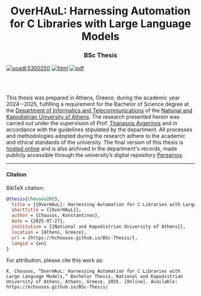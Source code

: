 <h1 align="center">OverHAuL: Harnessing Automation for C Libraries with Large Language Models</h1>
<h3 align="center">BSc Thesis</h1>

<p>
<a href="https://pergamos.lib.uoa.gr/uoa/dl/object/5300250"><img src="https://img.shields.io/badge/uoadl-5300250-blue?link=https%3A%2F%2Fpergamos.lib.uoa.gr%2Fuoa%2Fdl%2Fobject%2F5300250" alt="uoadl:5300250" /></a>
<a href="https://kchousos.github.io/BSc-Thesis/"><img src="https://img.shields.io/badge/HTML-View_the_html_manuscript-green?link=https%3A%2F%2Fkchousos.github.io%2FBSc-Thesis%2F" alt="html" /></a>
<a href="https://kchousos.github.io/BSc-Thesis/thesis.pdf"><img src="https://img.shields.io/badge/PDF-View_the_pdf_manuscript-red?link=https%3A%2F%2Fkchousos.github.io%2FBSc-Thesis%2Fthesis.pdf" alt="pdf" /></a>
</p>
<br/>
<br/>

This thesis was prepared in Athens, Greece, during the academic year 2024--2025, fulfilling a requirement for the Bachelor of Science degree at the [Department of Informatics and Telecommunications](https://www.di.uoa.gr/en) of the [National and Kapodistrian University of Athens](https://en.uoa.gr/). The research presented herein was carried out under the supervision of Prof. [Thanassis Avgerinos](https://cgi.di.uoa.gr/~thanassis/) and in accordance with the guidelines stipulated by the department. All processes and methodologies adopted during the research adhere to the academic and ethical standards of the university. The final version of this thesis is [hosted online](https://kchousos.github.io/BSc-Thesis/) and is also archived in the department's records, made publicly accessible through the university’s digital repository [Pergamos](https://pergamos.lib.uoa.gr/uoa/dl/object/5300250).

--------------------------------------------------------------------------------

#### Citation

 BibTeX citation:

```bibtex
@thesis{chousos2025,
  title = {{OverHAuL}: Harnessing Automation for C Libraries with Large Language Models},
  shorttitle = {{OverHAuL}},
  author = {Chousos, Konstantinos},
  date = {2025-07-27},
  institution = {{National and Kapodistrian University of Athens}},
  location = {Athens, Greece},
  url = {https://kchousos.github.io/BSc-Thesis/},
  langid = {en}
}
```

 For attribution, please cite this work as:
 
 ```
K. Chousos, “OverHAuL: Harnessing Automation for C Libraries with Large Language Models,” Bachelor Thesis, National and Kapodistrian University of Athens, Athens, Greece, 2025. [Online]. Available: https://kchousos.github.io/BSc-Thesis/ 
 ```
